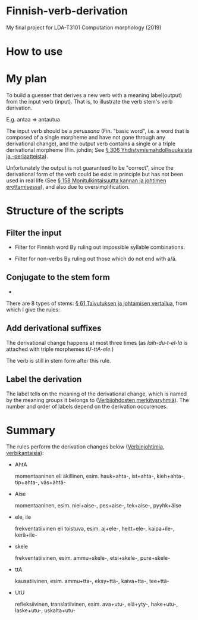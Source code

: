 # Finnish-verb-derivation
My final project for LDA-T3101 Computation morphology (2019)

# How to use


# My plan
To build a guesser that derives a new verb with a meaning label(output) from the input verb (input). That is, to illustrate the verb stem's verb derivation.

E.g. antaa => antautua<Refleksiiviverbi>

The input verb should be a _perussana_ (Fin. "basic word", i.e. a word that is composed of a single morpheme and have not gone through any derivational change), and the output verb contains a single or a triple derivational morpheme (Fin. johdin; See [§ 306 Yhdistymismahdollisuuksista ja -periaatteista](http://scripta.kotus.fi/visk/sisallys.php?p=306)).

Unfortunately the output is not guaranteed to be "correct", since the derivational form of the verb could be exist in principle but has not been used in real life (See [§ 158 Monitulkintaisuutta kannan ja johtimen erottamisessa](http://scripta.kotus.fi/visk/sisallys.php?p=158)), and also due to oversimplification.

# Structure of the scripts

## Filter the input
- Filter for Finnish word
    By ruling out impossible syllable combinations.

- Filter for non-verbs
    By ruling out those which do not end with a/ä.

## Conjugate to the stem form
- 
There are 8 types of stems: [§ 61 Taivutuksen ja johtamisen vertailua](http://scripta.kotus.fi/visk/sisallys.php?p=61), from which I give the rules:


## Add derivational suffixes
The derivational change happens at most three times (as _laih-du-t-el-la_ is attached with triple morphemes _tU-ttA-ele_.)

The verb is still in stem form after this rule.

## Label the derivation
The label tells on the meaning of the derivational change, which is named by the meaning groups it belongs to ([Verbijohdosten merkitysryhmiä](https://fl.finnlectura.fi/verkkosuomi/Morfologia/sivu2723.htm)). The number and order of labels depend on the derivation occurences.

# Summary
The rules perform the derivation changes below ([Verbinjohtimia, verbikantaisia](http://materiaalit.internetix.fi/fi/opintojaksot/8kieletkirjallisuus/aidinkieli/kielioppi/53sanojen_johtaminen)):

- AhtA 

    momentaaninen eli äkillinen, esim. hauk+ahta-, ist+ahta-, kieh+ahta-, tip+ahta-, väs+ähtä- 

- Aise 

    momentaaninen, esim. niel+aise-, pes+aise-, tek+aise-, pyyhk+äise 

- ele, ile 

    frekventatiivinen eli toistuva, esim. aj+ele-, heitt+ele-, kaipa+ile-, kerä+ile- 

- skele 

    frekventatiivinen, esim. ammu+skele-, etsi+skele-, pure+skele- 

- ttA 

    kausatiivinen, esim. ammu+tta-, eksy+ttä-, kaiva+tta-, tee+ttä- 

- UtU 

    refleksiivinen, translatiivinen, esim. ava+utu-, elä+yty-, hake+utu-, laske+utu-, uskalta+utu- 
